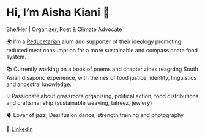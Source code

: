 # Hi, I’m Aisha Kiani 🪷   
She/Her | Organizer, Poet & Climate Advocate  

🌍 I’m a [Reducetarian](https://www.reducetarian.org/) alum and supporter of their ideology promoting reduced meat consumption for a more sustainable and compassionate food system.

📚 Currently working on a book of poems and chapter zines reagrdng South Asian disaporic experience, with themes of food justice, identity, linguistics and ancestral knowledge.   

💡 Passionate about grassroots organizing, political action, food distributions and craftsmanship (sustainable weaving, tatreez, jewlery)

🫀 Lover of jazz, Desi fusion dance, strength training and photography

🔗 [LinkedIn](https://www.linkedin.com/in/YOURUSERNAME)  
